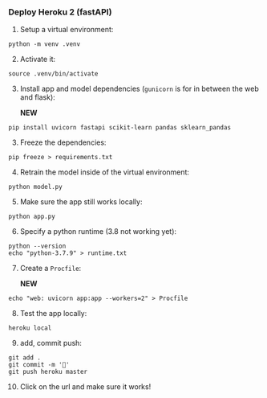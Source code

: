 ### Deploy Heroku 2 (fastAPI)

1. Setup a virtual environment:

```
python -m venv .venv
```

2. Activate it:

```
source .venv/bin/activate
```

3. Install app and model dependencies (`gunicorn` is for in between the web and flask):

   **NEW**

```
pip install uvicorn fastapi scikit-learn pandas sklearn_pandas
```

3. Freeze the dependencies:

```
pip freeze > requirements.txt
```

4. Retrain the model inside of the virtual environment:

```
python model.py
```

5. Make sure the app still works locally:

```
python app.py
```

6. Specify a python runtime (3.8 not working yet):

```
python --version
echo "python-3.7.9" > runtime.txt
```

7. Create a `Procfile`:

   **NEW**

```
echo "web: uvicorn app:app --workers=2" > Procfile
```

8. Test the app locally:

```
heroku local
```

9. add, commit push:

```
git add .
git commit -m '🚀'
git push heroku master
```

10. Click on the url and make sure it works!